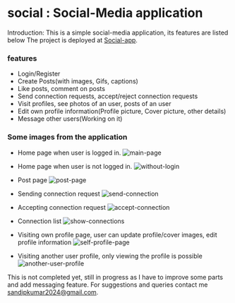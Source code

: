 # social : Social-Media application 
Introduction: This is a simple social-media application, its features are listed below
The project is deployed at [Social-app](https://rahul-social.vercel.app). <br>
### features
* Login/Register
* Create Posts(with images, Gifs, captions)
* Like posts, comment on posts
* Send connection requests, accept/reject connection requests
* Visit profiles, see photos of an user, posts of an user
* Edit own profile information(Profile picture, Cover picture, other details)
* Message other users(Working on it)

### Some images from the application 
* Home page when user is logged in.
![main-page](https://github.com/krahul2024/social/assets/76573313/b36dbc2d-5231-4016-9462-5b92d6b62c3c)

* Home page when user is not logged in.
 ![without-login](https://github.com/krahul2024/social/assets/76573313/501ac30f-6417-44f8-948e-852b7db6760c)

* Post page
  ![post-page](https://github.com/krahul2024/social/assets/76573313/faa3bee3-680f-4d1d-820f-bd66ba4bb8d4)

* Sending connection request
  ![send-connection](https://github.com/krahul2024/social/assets/76573313/ccdc7629-cd07-42a6-b38f-86a4c64688c2)
  
* Accepting connection request
![accept-connection](https://github.com/krahul2024/social/assets/76573313/75b96d95-f0b4-408e-9444-930974597d29)

* Connection list
![show-connections](https://github.com/krahul2024/social/assets/76573313/c6bd9195-1ce3-4f66-8831-15921d5b5a64)

* Visiting own profile page, user can update profile/cover images, edit profile information
![self-profile-page](https://github.com/krahul2024/social/assets/76573313/84a07c06-52c7-4aaf-9519-14088776a2a2)

* Visiting another user profile, only viewing the profile is possible
![another-user-profile](https://github.com/krahul2024/social/assets/76573313/ae0e56e3-7dbf-477b-9499-ee46097d38dc)

This is not completed yet, still in progress as I have to improve some parts and add messaging feature.
For suggestions and queries contact me [sandipkumar2024@gmail.com](mailto:sandipkumar2024@gmail.com). 
